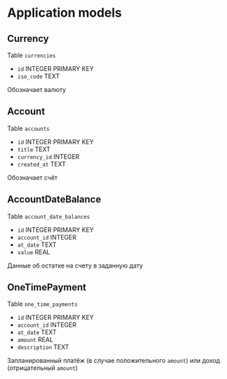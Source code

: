 # Application models

## Currency

Table `currencies`
- `id` INTEGER PRIMARY KEY
- `iso_code` TEXT

Обозначает валюту

## Account

Table `accounts`
- `id` INTEGER PRIMARY KEY
- `title` TEXT
- `currency_id` INTEGER
- `created_at` TEXT

Обозначает счёт

## AccountDateBalance

Table `account_date_balances`
- `id` INTEGER PRIMARY KEY
- `account_id` INTEGER
- `at_date` TEXT
- `value` REAL

Данные об остатке на счету в заданную дату

## OneTimePayment

Table `one_time_payments`
- `id` INTEGER PRIMARY KEY
- `account_id` INTEGER
- `at_date` TEXT
- `amount` REAL
- `description` TEXT

Запланированный платёж (в случае положительного `amount`) или доход (отрицательный `amount`)
